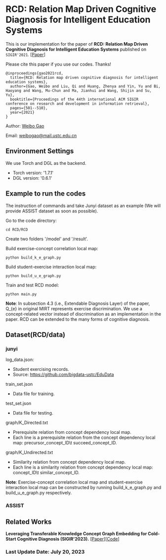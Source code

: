 # RCD: Relation Map Driven Cognitive Diagnosis for Intelligent Education Systems

This is our implementation for the paper of **RCD: Relation Map Driven Cognitive Diagnosis for Intelligent Education Systems** published on `SIGIR'2021`. [[Paper](https://dl.acm.org/doi/abs/10.1145/3404835.3462932)]

Please cite this paper if you use our codes. Thanks!

```
@inproceedings{gao2021rcd,
  title={RCD: Relation map driven cognitive diagnosis for intelligent education systems},
  author={Gao, Weibo and Liu, Qi and Huang, Zhenya and Yin, Yu and Bi, Haoyang and Wang, Mu-Chun and Ma, Jianhui and Wang, Shijin and Su, Yu},
  booktitle={Proceedings of the 44th international ACM SIGIR conference on research and development in information retrieval},
  pages={501--510},
  year={2021}
}
```

Author: [Weibo Gao](https://scholar.google.com/citations?user=k19RS74AAAAJ&hl=zh-CN)

Email: weibogao@mail.ustc.edu.cn

## Environment Settings
We use Torch and DGL as the backend. 
- Torch version:  '1.7.1'
- DGL version: '0.6.1'

## Example to run the codes
The instruction of commands and take Junyi dataset as an example (We will provide ASSIST dataset as soon as possible).

[//]: # (* **Note**: Concept dependency local map has been provided &#40;see the instruction of dataset&#41;. The construction of concept dependency relation see subsection 5.1.2 in the paper. If you need, we would release this code.)

Go to the code directory:
```
cd RCD/RCD
```
Create two folders '/model' and '/result'.

Build exercise-concept correlation local map:
```
python build_k_e_graph.py
```

Build student-exercise interaction local map:
```
python build_u_e_graph.py
```
Train and test RCD model:
```
python main.py
```

**Note**: In subsection 4.3 (i.e., Extendable Diagnosis Layer) of the paper, Q_{e} in original MIRT represents exercise discrimination. We use a concept-related vector instead of discrimination as an implementation in the paper. RCD can be extended to the many forms of cognitive diagnosis.

## Dataset(RCD/data)
### junyi

log_data.json:
- Student exercising records.
- Source: https://github.com/bigdata-ustc/EduData

train_set.json
- Data file for training.

test_set.json
- Data file for testing.

graph/K_Directed.txt
- Prerequisite relation from concept dependency local map.
- Each line is a prerequisite relation from the concept dependency local map: precursor_concept_ID\t succeed_concept_ID.

graph/K_Undirected.txt
- Similarity relation from concept dependency local map.
- Each line is a similarity relation from concept dependency local map: concept_ID\t similar_concept_ID.

**Note**: Exercise-concept correlation local map and student-exercise interaction local map can be constructed by running build_k_e_graph.py and build_u_e_graph.py respectively.

### ASSIST

## Related Works
**Leveraging Transferable Knowledge Concept Graph Embedding for Cold-Start Cognitive Diagnosis (SIGIR'2023).** [[Paper](https://dl.acm.org/doi/10.1145/3539618.3591774)][[Code](https://github.com/WebGao/TechCD)]

### Last Update Date: July 20, 2023
